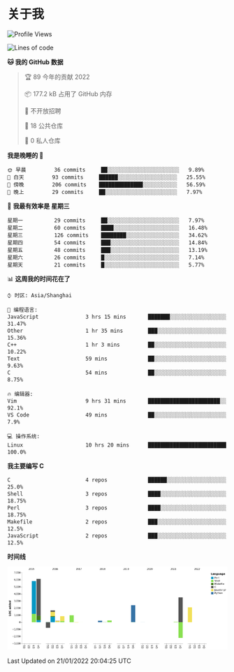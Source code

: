 # 关于我

<!--START_SECTION:waka-->
![Profile Views](http://img.shields.io/badge/%E4%B8%AA%E4%BA%BA%E5%B0%81%E9%9D%A2%E8%A7%82%E7%9C%8B%E6%AC%A1%E6%95%B0-8-blue)

![Lines of code](https://img.shields.io/badge/%E4%BB%8E%E3%80%8C%E4%BD%A0%E5%A5%BD%E4%B8%96%E7%95%8C%E3%80%8D%E6%88%91%E5%B7%B2%E7%BB%8F%E5%86%99%E4%BA%86-21%20Thousand%20%E8%A1%8C%E4%BB%A3%E7%A0%81-blue)

**🐱 我的 GitHub 数据** 

> 🏆 89 今年的贡献 2022
 > 
> 📦 177.2 kB 占用了 GitHub 内存 
 > 
> 🚫 不开放招聘
 > 
> 📜 18 公共仓库 
 > 
> 🔑 0 私人仓库  
 > 
**我是晚睡的 🦉** 

```text
🌞 早晨         36 commits     ██░░░░░░░░░░░░░░░░░░░░░░░   9.89% 
🌆 白天         93 commits     ██████░░░░░░░░░░░░░░░░░░░   25.55% 
🌃 傍晚         206 commits    ██████████████░░░░░░░░░░░   56.59% 
🌙 晚上         29 commits     ██░░░░░░░░░░░░░░░░░░░░░░░   7.97%

```
📅 **我最有效率是 星期三** 

```text
星期一          29 commits     ██░░░░░░░░░░░░░░░░░░░░░░░   7.97% 
星期二          60 commits     ████░░░░░░░░░░░░░░░░░░░░░   16.48% 
星期三          126 commits    ████████░░░░░░░░░░░░░░░░░   34.62% 
星期四          54 commits     ███░░░░░░░░░░░░░░░░░░░░░░   14.84% 
星期五          48 commits     ███░░░░░░░░░░░░░░░░░░░░░░   13.19% 
星期六          26 commits     █░░░░░░░░░░░░░░░░░░░░░░░░   7.14% 
星期天          21 commits     █░░░░░░░░░░░░░░░░░░░░░░░░   5.77%

```


📊 **这周我的时间花在了** 

```text
⌚︎ 时区: Asia/Shanghai

💬 编程语言: 
JavaScript               3 hrs 15 mins       ███████░░░░░░░░░░░░░░░░░░   31.47% 
Other                    1 hr 35 mins        ███░░░░░░░░░░░░░░░░░░░░░░   15.36% 
C++                      1 hr 3 mins         ██░░░░░░░░░░░░░░░░░░░░░░░   10.22% 
Text                     59 mins             ██░░░░░░░░░░░░░░░░░░░░░░░   9.63% 
C                        54 mins             ██░░░░░░░░░░░░░░░░░░░░░░░   8.75%

🔥 编辑器: 
Vim                      9 hrs 31 mins       ███████████████████████░░   92.1% 
VS Code                  49 mins             ██░░░░░░░░░░░░░░░░░░░░░░░   7.9%

💻 操作系统: 
Linux                    10 hrs 20 mins      █████████████████████████   100.0%

```

**我主要编写 C** 

```text
C                        4 repos             ██████░░░░░░░░░░░░░░░░░░░   25.0% 
Shell                    3 repos             ████░░░░░░░░░░░░░░░░░░░░░   18.75% 
Perl                     3 repos             ████░░░░░░░░░░░░░░░░░░░░░   18.75% 
Makefile                 2 repos             ███░░░░░░░░░░░░░░░░░░░░░░   12.5% 
JavaScript               2 repos             ███░░░░░░░░░░░░░░░░░░░░░░   12.5%

```


**时间线**

![Chart not found](https://raw.githubusercontent.com/Arondight/Arondight/master/charts/bar_graph.png) 


 Last Updated on 21/01/2022 20:04:25 UTC
<!--END_SECTION:waka-->

